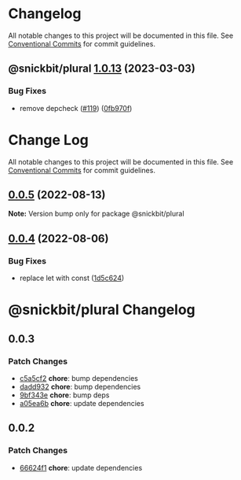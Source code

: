 # Changelog

All notable changes to this project will be documented in this file. See
[Conventional Commits](https://conventionalcommits.org) for commit guidelines.

## @snickbit/plural [1.0.13](https://github.com/remedyred/snickbit.js/compare/@snickbit/plural@1.0.12...@snickbit/plural@1.0.13) (2023-03-03)


### Bug Fixes

* remove depcheck ([#119](https://github.com/remedyred/snickbit.js/issues/119)) ([0fb970f](https://github.com/remedyred/snickbit.js/commit/0fb970fe23d85f4e678fbdca577c877b059a86fb))

# Change Log

All notable changes to this project will be documented in this file.
See [Conventional Commits](https://conventionalcommits.org) for commit guidelines.

## [0.0.5](https://github.com/snickbit/snickbit.js/compare/@snickbit/plural@0.0.4...@snickbit/plural@0.0.5) (2022-08-13)

**Note:** Version bump only for package @snickbit/plural

## [0.0.4](https://github.com/snickbit/snickbit.js/compare/@snickbit/plural@0.0.3...@snickbit/plural@0.0.4) (2022-08-06)

### Bug Fixes

* replace let with const ([1d5c624](https://github.com/snickbit/snickbit.js/commit/1d5c6248acdc7d9e4d46ba94c03af1932d9a5c76))

# @snickbit/plural Changelog

## 0.0.3

### Patch Changes

- [c5a5cf2](https://github.com/snickbit/snickbit.js/commit/c5a5cf2) **chore**:  bump dependencies
- [dadd932](https://github.com/snickbit/snickbit.js/commit/dadd932) **chore**:  bump dependencies
- [9bf343e](https://github.com/snickbit/snickbit.js/commit/9bf343e) **chore**:  bump deps
- [a05ea6b](https://github.com/snickbit/snickbit.js/commit/a05ea6b) **chore**:  update dependencies

## 0.0.2

### Patch Changes

- [66624f1](https://github.com/snickbit/snickbit.js/commit/66624f1) **chore**:  update dependencies
